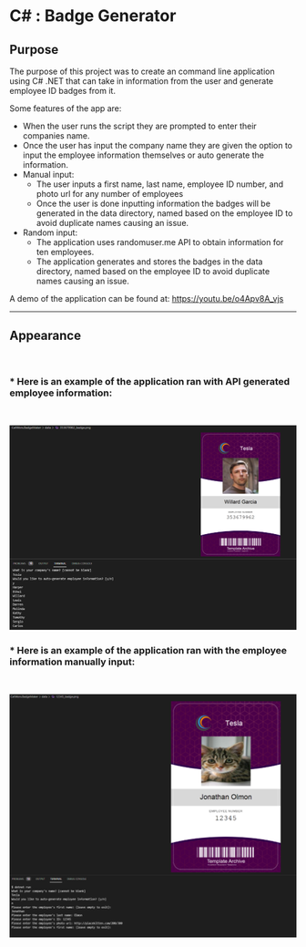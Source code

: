 # C# : Badge Generator

## Purpose

The purpose of this project was to create an command line application using C# .NET that can take in information from the user and generate employee ID badges from it. 

Some features of the app are:

- When the user runs the script they are prompted to enter their companies name.
- Once the user has input the company name they are given the option to input the employee information themselves or auto generate the information. 
- Manual input: 
  - The user inputs a first name, last name, employee ID number, and photo url for any number of employees
  - Once the user is done inputting information the badges will be generated in the data directory, named based on the employee ID to avoid duplicate names causing an issue. 
- Random input: 
  - The application uses randomuser.me API to obtain information for ten employees. 
  - The application generates and stores the badges in the data directory, named based on the employee ID to avoid duplicate names causing an issue. 

A demo of the application can be found at: https://youtu.be/o4Apv8A_vjs

---

## Appearance
<br/>

### * Here is an example of the application ran with API generated employee information:
</br>

![Application image](./assets/images/auto-generated-data.png)
</br>

### * Here is an example of the application ran with the employee information manually input:
</br>

![Application image](./assets/images/manual-input-data.png)
